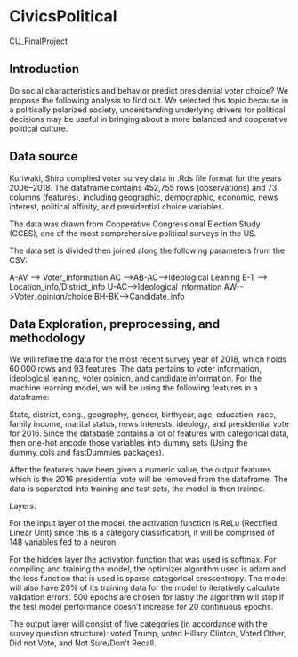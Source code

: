 # CivicsPolitical
CU_FinalProject


## Introduction

Do social characteristics and behavior predict presidential voter choice? We propose the following analysis to find out. We selected this topic because in a politically polarized society, understanding underlying drivers for political decisions may be useful in bringing about a more balanced and cooperative political culture.


## Data source

Kuriwaki, Shiro complied voter survey data in .Rds file format for the years 2006–2018. The dataframe contains 452,755 rows (observations) and 73 columns (features), including geographic, demographic, economic, news interest, political affinity, and presidential choice variables.

The data was drawn from Cooperative Congressional Election Study (CCES), one of the most comprehensive political surveys in the US.

The data set is divided then joined along the following parameters from the CSV:   

A-AV --> Voter_information
AC -->AB-AC-->Ideological Leaning
E-T --> Location_info/District_info
U-AC-->Ideological Information
AW-->Voter_opinion/choice
BH-BK-->Candidate_info


## Data Exploration, preprocessing, and methodology

We will refine the data for the most recent survey year of 2018, which holds 60,000 rows and 93 features. The data pertains to voter information, ideological leaning, voter opinion, and candidate information. For the machine learning model, we will be using the following features in a dataframe:
 
State, district, cong., geography, gender, birthyear, age, education, race, family income, marital status, news interests, ideology, and presidential vote for 2016. Since the database contains a lot of features with categorical data,  then one-hot encode those variables into dummy sets (Using the dummy_cols and fastDummies packages). 

After the features have been given a numeric value, the output features which is the 2016 presidential vote will be removed from the dataframe. The data is separated into training and test sets, the model is then trained.

Layers:

For the input layer of the model, the activation function is ReLu (Rectified Linear Unit) since this is a category classification, it will be comprised of 148 variables fed to a neuron. 

For the hidden layer the activation function that was used is softmax. For compiling and training the model, the optimizer algorithm used is adam and the loss function that is used is sparse categorical crossentropy. The model will also have 20% of its training data for the model to iteratively calculate validation errors. 500 epochs are chosen for lastly the algorithm will stop if the test model performance doesn’t increase for 20 continuous epochs. 

The output layer will consist of five categories (in accordance with the survey question structure): voted Trump, voted Hillary Clinton, Voted Other, Did not Vote, and Not Sure/Don't Recall. 

